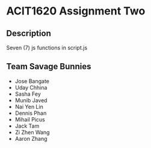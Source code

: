 # ACIT1620 Assignment Two

## Description

Seven (7) js functions in script.js

## Team Savage Bunnies

* Jose Bangate
* Uday Chhina
* Sasha Fey
* Munib Javed
* Nai Yen Lin
* Dennis Phan
* Mihail Picus
* Jack Tam
* Zi Zhen Wang
* Aaron Zhang